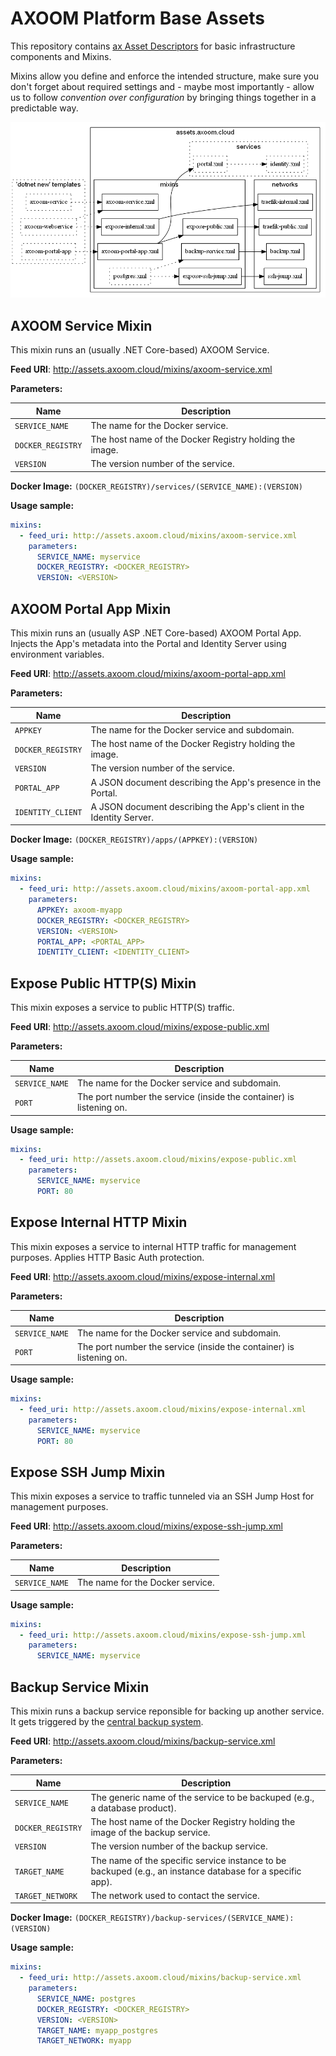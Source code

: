 # AXOOM Platform Base Assets

This repository contains [ax Asset Descriptors](https://tfs.inside-axoom.org/tfs/axoom/axoom/_git/Axoom.Provisioning?_a=readme&fullScreen=true) for basic infrastructure components and Mixins.

Mixins allow you define and enforce the intended 
structure, make sure you don't forget about required settings and - maybe most 
importantly - allow us to follow *convention over configuration* by bringing 
things together in a predictable way.

![Hierarchy](doc/hierarchy.png)

## AXOOM Service Mixin

This mixin runs an (usually .NET Core-based) AXOOM Service.

**Feed URI**: http://assets.axoom.cloud/mixins/axoom-service.xml

**Parameters:**

| Name | Description|
| -- | -- |
| `SERVICE_NAME` | The name for the Docker service. |
| `DOCKER_REGISTRY` | The host name of the Docker Registry holding the image. |
| `VERSION` | The version number of the service. |

**Docker Image:** `(DOCKER_REGISTRY)/services/(SERVICE_NAME):(VERSION)`

**Usage sample:**

```yml
mixins:
  - feed_uri: http://assets.axoom.cloud/mixins/axoom-service.xml
    parameters:
      SERVICE_NAME: myservice
      DOCKER_REGISTRY: <DOCKER_REGISTRY>
      VERSION: <VERSION>
```

## AXOOM Portal App Mixin

This mixin runs an (usually ASP .NET Core-based) AXOOM Portal App. Injects the App's metadata into the Portal and Identity Server using environment variables.

**Feed URI**: http://assets.axoom.cloud/mixins/axoom-portal-app.xml

**Parameters:**

| Name | Description|
| -- | -- |
| `APPKEY` | The name for the Docker service and subdomain. |
| `DOCKER_REGISTRY` | The host name of the Docker Registry holding the image. |
| `VERSION` | The version number of the service. |
| `PORTAL_APP` | A JSON document describing the App's presence in the Portal. |
| `IDENTITY_CLIENT` | A JSON document describing the App's client in the Identity Server. |

**Docker Image:** `(DOCKER_REGISTRY)/apps/(APPKEY):(VERSION)`

**Usage sample:**

```yml
mixins:
  - feed_uri: http://assets.axoom.cloud/mixins/axoom-portal-app.xml
    parameters:
      APPKEY: axoom-myapp
      DOCKER_REGISTRY: <DOCKER_REGISTRY>
      VERSION: <VERSION>
      PORTAL_APP: <PORTAL_APP>
      IDENTITY_CLIENT: <IDENTITY_CLIENT>
```


## Expose Public HTTP(S) Mixin

This mixin exposes a service to public HTTP(S) traffic.

**Feed URI**: http://assets.axoom.cloud/mixins/expose-public.xml

**Parameters:**

| Name | Description|
| -- | -- |
| `SERVICE_NAME` | The name for the Docker service and subdomain. |
| `PORT` | The port number the service (inside the container) is listening on. |

**Usage sample:**

```yml
mixins:
  - feed_uri: http://assets.axoom.cloud/mixins/expose-public.xml
    parameters:
      SERVICE_NAME: myservice
      PORT: 80
```


## Expose Internal HTTP Mixin

This mixin exposes a service to internal HTTP traffic for management purposes. Applies HTTP Basic Auth protection.

**Feed URI**: http://assets.axoom.cloud/mixins/expose-internal.xml

**Parameters:**

| Name | Description|
| -- | -- |
| `SERVICE_NAME` | The name for the Docker service and subdomain. |
| `PORT` | The port number the service (inside the container) is listening on. |

**Usage sample:**

```yml
mixins:
  - feed_uri: http://assets.axoom.cloud/mixins/expose-internal.xml
    parameters:
      SERVICE_NAME: myservice
      PORT: 80
```


## Expose SSH Jump Mixin

This mixin exposes a service to traffic tunneled via an SSH Jump Host for management purposes.

**Feed URI**: http://assets.axoom.cloud/mixins/expose-ssh-jump.xml

**Parameters:**

| Name | Description|
| -- | -- |
| `SERVICE_NAME` | The name for the Docker service. |

**Usage sample:**

```yml
mixins:
  - feed_uri: http://assets.axoom.cloud/mixins/expose-ssh-jump.xml
    parameters:
      SERVICE_NAME: myservice
```


## Backup Service Mixin

This mixin runs a backup service reponsible for backing up another service. It gets triggered by the [central backup system](https://tfs.inside-axoom.org/tfs/axoom/axoom/Analytics/_git/Axoom.Platform.Stacks.Backup?_a=readme&fullScreen=true).

**Feed URI**: http://assets.axoom.cloud/mixins/backup-service.xml

**Parameters:**

| Name | Description|
| -- | -- |
| `SERVICE_NAME` | The generic name of the service to be backuped (e.g., a database product). |
| `DOCKER_REGISTRY` | The host name of the Docker Registry holding the image of the backup service. |
| `VERSION` | The version number of the backup service. |
| `TARGET_NAME` | The name of the specific service instance to be backuped (e.g., an instance database for a specific app). |
| `TARGET_NETWORK` | The network used to contact the service. |

**Docker Image:** `(DOCKER_REGISTRY)/backup-services/(SERVICE_NAME):(VERSION)`

**Usage sample:**

```yml
mixins:
  - feed_uri: http://assets.axoom.cloud/mixins/backup-service.xml
    parameters:
      SERVICE_NAME: postgres
      DOCKER_REGISTRY: <DOCKER_REGISTRY>
      VERSION: <VERSION>
      TARGET_NAME: myapp_postgres
      TARGET_NETWORK: myapp
```
